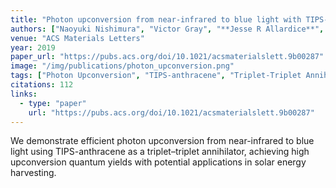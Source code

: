 ```yaml
---
title: "Photon upconversion from near-infrared to blue light with TIPS-anthracene as an efficient triplet–triplet annihilator"
authors: ["Naoyuki Nishimura", "Victor Gray", "**Jesse R Allardice**", "Zhilong Zhang", "Anton Pershin", "David Beljonne", "Akshay Rao"]
venue: "ACS Materials Letters"
year: 2019
paper_url: "https://pubs.acs.org/doi/10.1021/acsmaterialslett.9b00287"
image: "/img/publications/photon_upconversion.png"
tags: ["Photon Upconversion", "TIPS-anthracene", "Triplet-Triplet Annihilation"]
citations: 112
links:
  - type: "paper"
    url: "https://pubs.acs.org/doi/10.1021/acsmaterialslett.9b00287"
---
```


We demonstrate efficient photon upconversion from near-infrared to blue light using TIPS-anthracene as a triplet–triplet annihilator, achieving high upconversion quantum yields with potential applications in solar energy harvesting.